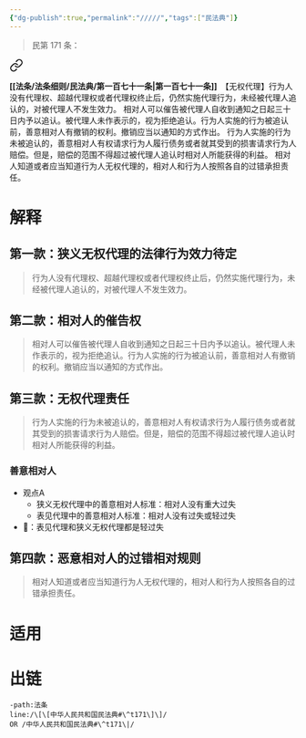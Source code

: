 ```yaml
---
{"dg-publish":true,"permalink":"/////","tags":["民法典"]}
---
```


>民第 171 条：
<div class="transclusion internal-embed is-loaded"><a class="markdown-embed-link" href="/////#t171" aria-label="Open link"><svg xmlns="http://www.w3.org/2000/svg" width="24" height="24" viewBox="0 0 24 24" fill="none" stroke="currentColor" stroke-width="2" stroke-linecap="round" stroke-linejoin="round" class="svg-icon lucide-link"><path d="M10 13a5 5 0 0 0 7.54.54l3-3a5 5 0 0 0-7.07-7.07l-1.72 1.71"></path><path d="M14 11a5 5 0 0 0-7.54-.54l-3 3a5 5 0 0 0 7.07 7.07l1.71-1.71"></path></svg></a><div class="markdown-embed">



**[[法条/法条细则/民法典/第一百七十一条\|第一百七十一条]]**　【无权代理】行为人没有代理权、超越代理权或者代理权终止后，仍然实施代理行为，未经被代理人追认的，对被代理人不发生效力。
相对人可以催告被代理人自收到通知之日起三十日内予以追认。被代理人未作表示的，视为拒绝追认。行为人实施的行为被追认前，善意相对人有撤销的权利。撤销应当以通知的方式作出。
行为人实施的行为未被追认的，善意相对人有权请求行为人履行债务或者就其受到的损害请求行为人赔偿。但是，赔偿的范围不得超过被代理人追认时相对人所能获得的利益。
相对人知道或者应当知道行为人无权代理的，相对人和行为人按照各自的过错承担责任。 

</div></div>

# 解释
## 第一款：狭义无权代理的法律行为效力待定
>行为人没有代理权、超越代理权或者代理权终止后，仍然实施代理行为，未经被代理人追认的，对被代理人不发生效力。

## 第二款：相对人的催告权
>相对人可以催告被代理人自收到通知之日起三十日内予以追认。被代理人未作表示的，视为拒绝追认。行为人实施的行为被追认前，善意相对人有撤销的权利。撤销应当以通知的方式作出。
## 第三款：无权代理责任
>行为人实施的行为未被追认的，善意相对人有权请求行为人履行债务或者就其受到的损害请求行为人赔偿。但是，赔偿的范围不得超过被代理人追认时相对人所能获得的利益。
### 善意相对人
- 观点A
	- 狭义无权代理中的善意相对人标准：相对人没有重大过失 
	- 表见代理中的善意相对人标准：相对人没有过失或轻过失
- 🐨：表见代理和狭义无权代理都是轻过失
## 第四款：恶意相对人的过错相对规则
>相对人知道或者应当知道行为人无权代理的，相对人和行为人按照各自的过错承担责任。

# 适用
# 出链
```query
-path:法条
line:/\[\[中华人民共和国民法典#\^t171\]\]/
OR /中华人民共和国民法典#\^t171\|/
```

